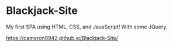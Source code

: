 # Blackjack-Site
My first SPA using HTML, CSS, and JavaScript! With some JQuery.

https://cameron0942.github.io/Blackjack-Site/
